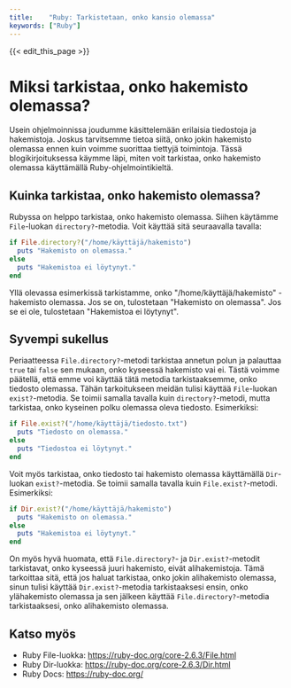 ```yaml
---
title:    "Ruby: Tarkistetaan, onko kansio olemassa"
keywords: ["Ruby"]
---
```


{{< edit_this_page >}}

# Miksi tarkistaa, onko hakemisto olemassa?

Usein ohjelmoinnissa joudumme käsittelemään erilaisia tiedostoja ja hakemistoja. Joskus tarvitsemme tietoa siitä, onko jokin hakemisto olemassa ennen kuin voimme suorittaa tiettyjä toimintoja. Tässä blogikirjoituksessa käymme läpi, miten voit tarkistaa, onko hakemisto olemassa käyttämällä Ruby-ohjelmointikieltä.

## Kuinka tarkistaa, onko hakemisto olemassa?

Rubyssa on helppo tarkistaa, onko hakemisto olemassa. Siihen käytämme `File`-luokan `directory?`-metodia. Voit käyttää sitä seuraavalla tavalla:

```Ruby
if File.directory?("/home/käyttäjä/hakemisto")
  puts "Hakemisto on olemassa."
else
  puts "Hakemistoa ei löytynyt."
end
```

Yllä olevassa esimerkissä tarkistamme, onko "/home/käyttäjä/hakemisto" -hakemisto olemassa. Jos se on, tulostetaan "Hakemisto on olemassa". Jos se ei ole, tulostetaan "Hakemistoa ei löytynyt".

## Syvempi sukellus

Periaatteessa `File.directory?`-metodi tarkistaa annetun polun ja palauttaa `true` tai `false` sen mukaan, onko kyseessä hakemisto vai ei. Tästä voimme päätellä, että emme voi käyttää tätä metodia tarkistaaksemme, onko tiedosto olemassa. Tähän tarkoitukseen meidän tulisi käyttää `File`-luokan `exist?`-metodia. Se toimii samalla tavalla kuin `directory?`-metodi, mutta tarkistaa, onko kyseinen polku olemassa oleva tiedosto. Esimerkiksi:

```Ruby
if File.exist?("/home/käyttäjä/tiedosto.txt")
  puts "Tiedosto on olemassa."
else
  puts "Tiedostoa ei löytynyt."
end
```

Voit myös tarkistaa, onko tiedosto tai hakemisto olemassa käyttämällä `Dir`-luokan `exist?`-metodia. Se toimii samalla tavalla kuin `File.exist?`-metodi. Esimerkiksi:

```Ruby
if Dir.exist?("/home/käyttäjä/hakemisto")
  puts "Hakemisto on olemassa."
else
  puts "Hakemistoa ei löytynyt."
end
```

On myös hyvä huomata, että `File.directory?`- ja `Dir.exist?`-metodit tarkistavat, onko kyseessä juuri hakemisto, eivät alihakemistoja. Tämä tarkoittaa sitä, että jos haluat tarkistaa, onko jokin alihakemisto olemassa, sinun tulisi käyttää `Dir.exist?`-metodia tarkistaaksesi ensin, onko ylähakemisto olemassa ja sen jälkeen käyttää `File.directory?`-metodia tarkistaaksesi, onko alihakemisto olemassa.

## Katso myös

- Ruby File-luokka: https://ruby-doc.org/core-2.6.3/File.html
- Ruby Dir-luokka: https://ruby-doc.org/core-2.6.3/Dir.html
- Ruby Docs: https://ruby-doc.org/